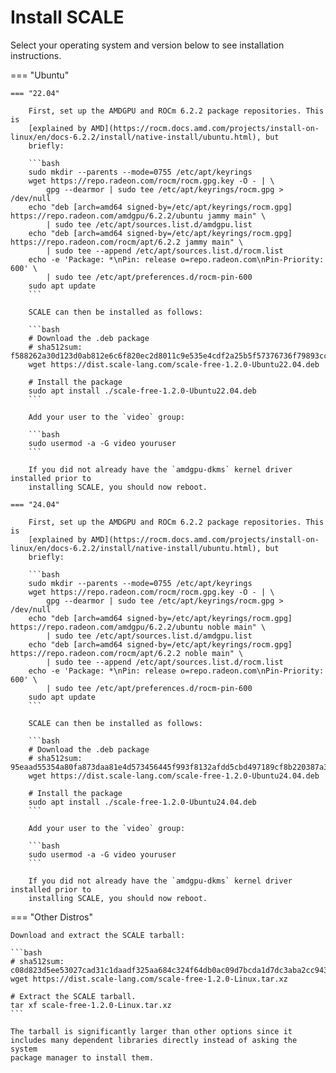 # Install SCALE

Select your operating system and version below to see installation instructions.

=== "Ubuntu"

    === "22.04"

        First, set up the AMDGPU and ROCm 6.2.2 package repositories. This is
        [explained by AMD](https://rocm.docs.amd.com/projects/install-on-linux/en/docs-6.2.2/install/native-install/ubuntu.html), but
        briefly:

        ```bash
        sudo mkdir --parents --mode=0755 /etc/apt/keyrings
        wget https://repo.radeon.com/rocm/rocm.gpg.key -O - | \
            gpg --dearmor | sudo tee /etc/apt/keyrings/rocm.gpg > /dev/null
        echo "deb [arch=amd64 signed-by=/etc/apt/keyrings/rocm.gpg] https://repo.radeon.com/amdgpu/6.2.2/ubuntu jammy main" \
            | sudo tee /etc/apt/sources.list.d/amdgpu.list
        echo "deb [arch=amd64 signed-by=/etc/apt/keyrings/rocm.gpg] https://repo.radeon.com/rocm/apt/6.2.2 jammy main" \
            | sudo tee --append /etc/apt/sources.list.d/rocm.list
        echo -e 'Package: *\nPin: release o=repo.radeon.com\nPin-Priority: 600' \
            | sudo tee /etc/apt/preferences.d/rocm-pin-600
        sudo apt update
        ```

        SCALE can then be installed as follows:
    
        ```bash
        # Download the .deb package
        # sha512sum: f588262a30d123d0ab812e6c6f820ec2d8011c9e535e4cdf2a25b5f57376736f79893cce57593efa8142aaa71210b5b0f56db3b5d422e62c17336b3908a36508
        wget https://dist.scale-lang.com/scale-free-1.2.0-Ubuntu22.04.deb

        # Install the package
        sudo apt install ./scale-free-1.2.0-Ubuntu22.04.deb
        ```

        Add your user to the `video` group:

        ```bash
        sudo usermod -a -G video youruser
        ```
        
        If you did not already have the `amdgpu-dkms` kernel driver installed prior to
        installing SCALE, you should now reboot.

    === "24.04"

        First, set up the AMDGPU and ROCm 6.2.2 package repositories. This is
        [explained by AMD](https://rocm.docs.amd.com/projects/install-on-linux/en/docs-6.2.2/install/native-install/ubuntu.html), but
        briefly: 

        ```bash
        sudo mkdir --parents --mode=0755 /etc/apt/keyrings
        wget https://repo.radeon.com/rocm/rocm.gpg.key -O - | \
            gpg --dearmor | sudo tee /etc/apt/keyrings/rocm.gpg > /dev/null
        echo "deb [arch=amd64 signed-by=/etc/apt/keyrings/rocm.gpg] https://repo.radeon.com/amdgpu/6.2.2/ubuntu noble main" \
            | sudo tee /etc/apt/sources.list.d/amdgpu.list
        echo "deb [arch=amd64 signed-by=/etc/apt/keyrings/rocm.gpg] https://repo.radeon.com/rocm/apt/6.2.2 noble main" \
            | sudo tee --append /etc/apt/sources.list.d/rocm.list
        echo -e 'Package: *\nPin: release o=repo.radeon.com\nPin-Priority: 600' \
            | sudo tee /etc/apt/preferences.d/rocm-pin-600
        sudo apt update
        ```

        SCALE can then be installed as follows:

        ```bash
        # Download the .deb package
        # sha512sum: 95eaad55354a80fa873daa81e4d573456445f993f8132afdd5cbd497189cf8b220387a320b045e836828c8d15dc32a57bcbcf59f161d4cdbf09abfd29da4a423
        wget https://dist.scale-lang.com/scale-free-1.2.0-Ubuntu24.04.deb
        
        # Install the package
        sudo apt install ./scale-free-1.2.0-Ubuntu24.04.deb
        ```

        Add your user to the `video` group:
        
        ```bash
        sudo usermod -a -G video youruser
        ```
        
        If you did not already have the `amdgpu-dkms` kernel driver installed prior to
        installing SCALE, you should now reboot.


=== "Other Distros"

    Download and extract the SCALE tarball:
    
    ```bash
    # sha512sum: c08d823d5ee53027cad31c1daadf325aa684c324f64db0ac09d7bcda1d7dc3aba2cc943f5224d7f5f8363e2ba495a5c910956fe79b48396bbe61a93e8b364eb8
    wget https://dist.scale-lang.com/scale-free-1.2.0-Linux.tar.xz

    # Extract the SCALE tarball.
    tar xf scale-free-1.2.0-Linux.tar.xz
    ```
    
    The tarball is significantly larger than other options since it 
    includes many dependent libraries directly instead of asking the system 
    package manager to install them.
